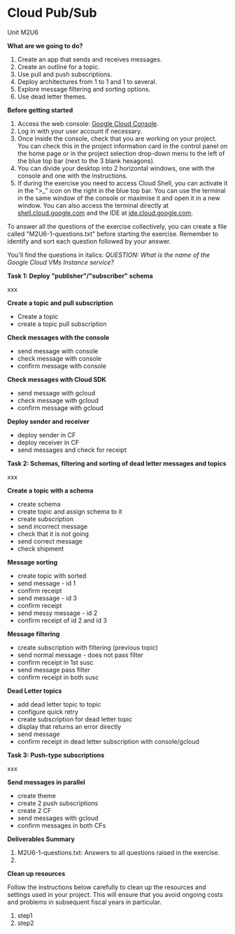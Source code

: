# **Cloud Pub/Sub**

Unit M2U6

**What are we going to do?**

1. Create an app that sends and receives messages.
2. Create an outline for a topic.
3. Use pull and push subscriptions.
4. Deploy architectures from 1 to 1 and 1 to several.
5. Explore message filtering and sorting options.
6. Use dead letter themes.

**Before getting started**

1. Access the web console: [Google Cloud Console](https://console.cloud.google.com/).
2. Log in with your user account if necessary.
3. Once inside the console, check that you are working on your project. You can check this in the project information card in the control panel on the home page or in the project selection drop-down menu to the left of the blue top bar (next to the 3 blank hexagons).
4. You can divide your desktop into 2 horizontal windows, one with the console and one with the instructions.
5. If during the exercise you need to access Cloud Shell, you can activate it in the ">_" icon on the right in the blue top bar. You can use the terminal in the same window of the console or maximise it and open it in a new window. You can also access the terminal directly at [shell.cloud.google.com](https://shell.cloud.google.com/) and the IDE at [ide.cloud.google.com](https://ide.cloud.google.com/).

To answer all the questions of the exercise collectively, you can create a file called "M2U6-1-questions.txt" before starting the exercise. Remember to identify and sort each question followed by your answer.

You'll find the questions in italics: _QUESTION: What is the name of the Google Cloud VMs Instance service?_

**Task 1: Deploy "publisher"/"subscriber" schema**

xxx

**Create a topic and pull subscription**

- Create a topic
- create a topic pull subscription

**Check messages with the console**

- send message with console
- check message with console
- confirm message with console

**Check messages with Cloud SDK**

- send message with gcloud
- check message with gcloud
- confirm message with gcloud

**Deploy sender and receiver**

- deploy sender in CF
- deploy receiver in CF
- send messages and check for receipt

**Task 2: Schemas, filtering and sorting of dead letter messages and topics**

xxx

**Create a topic with a schema**

- create schema
- create topic and assign schema to it
- create subscription
- send incorrect message
- check that it is not going
- send correct message
- check shipment

**Message sorting**

- create topic with sorted
- send message - id 1
- confirm receipt
- send message - id 3
- confirm receipt
- send messy message - id 2
- confirm receipt of id 2 and id 3

**Message filtering**

- create subscription with filtering (previous topic)
- send normal message - does not pass filter
- confirm receipt in 1st susc
- send message pass filter
- confirm receipt in both susc

**Dead Letter topics**

- add dead letter topic to topic
- configure quick retry
- create subscription for dead letter topic
- display that returns an error directly
- send message
- confirm receipt in dead letter subscription with console/gcloud

**Task 3: Push-type subscriptions**

xxx

**Send messages in parallel**

- create theme
- create 2 push subscriptions
- create 2 CF
- send messages with gcloud
- confirm messages in both CFs

**Deliverables Summary**

1. M2U6-1-questions.txt: Answers to all questions raised in the exercise.
2.

**Clean up resources**

Follow the instructions below carefully to clean up the resources and settings used in your project. This will ensure that you avoid ongoing costs and problems in subsequent fiscal years in particular.

1. step1
2. step2
